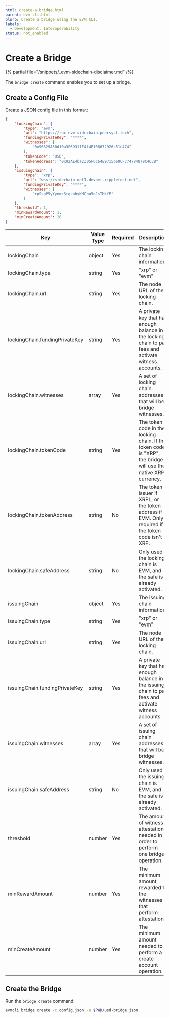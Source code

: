 ```yaml
---
html: create-a-bridge.html
parent: evm-cli.html
blurb: Create a bridge using the EVM CLI.
labels:
  - Development, Interoperability
status: not_enabled
---
```

# Create a Bridge

{% partial file="/snippets/_evm-sidechain-disclaimer.md" /%}

The `bridge create` command enables you to set up a bridge.


## Create a Config File

Create a JSON config file in this format:

```json
{
    "lockingChain": {
        "type": "evm",
        "url": "https://rpc-evm-sidechain.peersyst.tech",
        "fundingPrivateKey": "****",
        "witnesses": [
            "0x96329A50d10a3F69311E4f4E108672926c51c474"
        ],
        "tokenCode": "USD",
        "tokenAddress": "0x92AE4ba2305F6c64E9715b60CF774784079C463B"
    },
    "issuingChain": {
        "type": "xrp",
        "url": "wss://sidechain-net1.devnet.rippletest.net",
        "fundingPrivateKey": "****",
        "witnesses": [
            "rpSspP5yYyomcSrgsohyKMCnu5oJsTMkYP"
        ]
    },
    "threshold": 1,
    "minRewardAmount": 1,
    "minCreateAmount": 20
}
```


| Key | Value Type | Required | Description | Example |
|-----|------------|----------|-------------|---------|
| lockingChain | object | Yes | The locking chain information. | |
| lockingChain.type | string | Yes | "xrp" or "evm" | `"xrp"` |
| lockingChain.url | string | Yes | The node URL of the locking chain. | `"wss://sidechain-net1.devnet.rippletest.net"` |
| lockingChain.fundingPrivateKey | string | Yes | A private key that has enough balance in the locking chain to pay fees and activate witness accounts. | `"0000000000000000000000000000000000000000000000000000000000000000"` |
| lockingChain.witnesses | array | Yes | A set of locking chain addresses that will be bridge witnesses. | `["rpSspP5yYyomcSrgsohyKMCnu5oJsTMkYP"]` |
| lockingChain.tokenCode | string | Yes | The token code in the locking chain. If the token code is "XRP", the bridge will use the native XRP currency. | `"USD"` |
| lockingChain.tokenAddress | string | No | The token issuer if XRPL, or the token address if EVM. Only required if the token code isn't XRP. | `"rpSspP5yYyomcSrgsohyKMCnu5oJsTMkYP"` |
| lockingChain.safeAddress | string | No | Only used if the locking chain is EVM, and the safe is already activated. | `"0x0000000000000000000000000000000000000000"` |
| issuingChain | object | Yes | The issuing chain information. | |
| issuingChain.type | string | Yes | "xrp" or "evm" | `"evm"` |
| issuingChain.url | string | Yes | The node URL of the locking chain. | `"https://rpc-evm-sidechain.peersyst.tech"` |
| issuingChain.fundingPrivateKey | string | Yes | A private key that has enough balance in the issuing chain to pay fees and activate witness accounts. | `"0000000000000000000000000000000000000000000000000000000000000000"` |
| issuingChain.witnesses | array | Yes | A set of issuing chain addresses that will be bridge witnesses. | `["0x96329A50d10a3F69311E4f4E108672926c51c474"]` |
| issuingChain.safeAddress | string | No | Only used if the issuing chain is EVM, and the safe is already activated. | `"0x0000000000000000000000000000000000000000"` |
| threshold | number | Yes | The amount of witness attestations needed in order to perform one bridge operation. | `1` |
| minRewardAmount | number | Yes | The minimum amount rewarded to the witnesses that perform attestations. | `1` |
| minCreateAmount | number | Yes | The minimum amount needed to perform a create account operation. | `50` |


## Create the Bridge

Run the `bridge create` command:

```bash
evmcli bridge create -c config.json -e $PWD/usd-bridge.json
```
